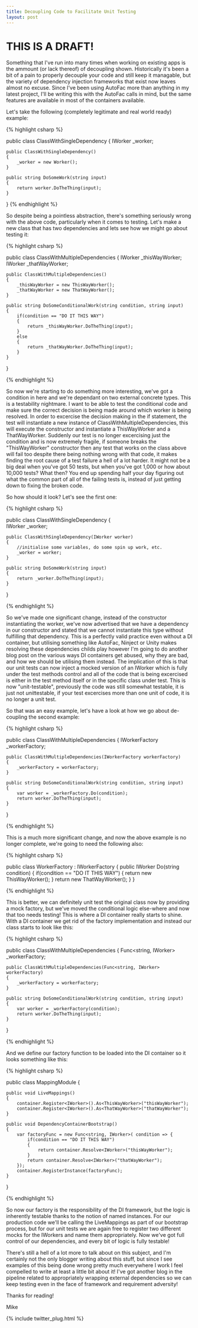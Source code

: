 ```yaml
---
title: Decoupling Code to Facilitate Unit Testing 
layout: post
---
```


# THIS IS A DRAFT!

Something that I've run into many times when working on existing apps is the ammount (or lack thereof) of decoupling shown. Historically it's been a bit of a pain to properly decouple your code and still keep it managable, but the variety of dependency injection frameworks that exist now leaves almost no excuse. Since I've been using AutoFac more than anything in my latest project, I'll be writing this with the AutoFac calls in mind, but the same features are available in most of the containers available.

Let's take the following (completely legitimate and real world ready) example:

{% highlight csharp %}

public class ClassWithSingleDependency
{
	IWorker _worker;
	
	public ClassWithSingleDependency()
	{
		_worker = new Worker();
	}
	
	public string DoSomeWork(string input)
	{
		return worker.DoTheThing(input);
	}
}
{% endhighlight %}

So despite being a pointless abstraction, there's something seriously wrong with the above code, particularly when it comes to testing. Let's make a new class that has two dependencies and lets see how we might go about testing it:

{% highlight csharp %}
	
public class ClassWithMultipleDependencies
{
	IWorker _thisWayWorker;
	IWorker _thatWayWorker;
	
	public ClassWithMultipleDependencies()
	{
		_thisWayWorker = new ThisWayWorker();
		_thatWayWorker = new ThatWayWorker();	
	}
	
	public string DoSomeConditionalWork(string condition, string input)
	{
		if(condition == "DO IT THIS WAY")
		{				
			return _thisWayWorker.DoTheThing(input);
		}
		else
		{
			return _thatWayWorker.DoTheThing(input);
		}
	}
}

{% endhighlight %}

So now we're starting to do something more interesting, we've got a condition in here and we're dependant on two external concrete types. This is a testability nightmare. I want to be able to test the conditional code and make sure the correct decision is being made around which worker is being resolved. In order to excercise the decision making in the if statement, the test will instantiate a new instance of ClassWithMultipleDependencies, this will execute the constructor and instantiate a ThisWayWorker and a ThatWayWorker. Suddenly our test is no longer excercising just the condition and is now extremely fragile, if someone breaks the "ThisWayWorker" constructor then any test that works on the class above will fail too despite there being nothing wrong with that code, it makes finding the root cause of a test failure a hell of a lot harder. It might not be a big deal when you've got 50 tests, but when you've got 1,000 or how about 10,000 tests? What then? You end up spending half your day figuring out what the common part of all of the failing tests is, instead of just getting down to fixing the broken code.

So how should it look? Let's see the first one:

{% highlight csharp %}

public class ClassWithSingleDependency
{		
	IWorker _worker;
	
	public ClassWithSingleDependency(IWorker worker)
	{
		//initialise some variables, do some spin up work, etc.
		_worker = worker;
	}
	
	public string DoSomeWork(string input)
	{
		return _worker.DoTheThing(input);
	}
}
	
{% endhighlight %}

So we've made one significant change, instead of the constructor instantiating the worker, we've now advertised that we have a dependency in our constructor and stated that we cannot instantiate this type without fulfilling that dependency. This is a perfectly valid practice even without a DI container, but utilising something like AutoFac, Ninject or Unity makes resolving these dependencies childs play however I'm going to do another blog post on the various ways DI containers get abused, why they are bad, and how we should be utilising them instead. The implication of this is that our unit tests can now inject a mocked version of an IWorker which is fully under the test methods control and all of the code that is being excercised is either in the test method itself or in the specific class under test. This is now "unit-testable", previously the code was still somewhat testable, it is just not *unit*testable, if your test excercises more than one unit of code, it is no longer a unit test.

So that was an easy example, let's have a look at how we go about de-coupling the second example:

{% highlight csharp %}

public class ClassWithMultipleDependencies
{
	IWorkerFactory _workerFactory;		
	
	public ClassWithMultipleDependencies(IWorkerFactory workerFactory)
	{
		_workerFactory = workerFactory;	
	}
	
	public string DoSomeConditionalWork(string condition, string input)
	{
		var worker = _workerFactory.Do(condition);
		return worker.DoTheThing(input);			
	}
}

{% endhighlight %}

This is a much more significant change, and now the above example is no longer complete, we're going to need the following also:

{% highlight csharp %}

public class WorkerFactory : IWorkerFactory
{
	public IWorker Do(string condition)
	{
		if(condition == "DO IT THIS WAY")
		{
			return new ThisWayWorker();
		}
		return new ThatWayWorker();
	}
}

{% endhighlight %}

This is better, we can definitely unit test the original class now by providing a mock factory, but we've moved the conditional logic else-where and now that too needs testing! This is where a DI container really starts to shine. With a DI container we get rid of the factory implementation and instead our class starts to look like this:

{% highlight csharp %}

public class ClassWithMultipleDependencies
{
	Func<string, IWorker> _workerFactory;		
	
	public ClassWithMultipleDependencies(Func<string, IWorker> workerFactory)
	{
		_workerFactory = workerFactory;	
	}
	
	public string DoSomeConditionalWork(string condition, string input)
	{
		var worker = _workerFactory(condition);			
		return worker.DoTheThing(input);			
	}
}
	
{% endhighlight %}

And we define our factory function to be loaded into the DI container so it looks something like this:

{% highlight csharp %}

public class MappingModule
{

	public void LiveMappings()
	{
		container.Register<IWorker>().As<ThisWayWorker>("thisWayWorker");
		container.Register<IWorker>().As<ThatWayWorker>("thatWayWorker");
	}		

	public void DependencyContainerBootstrap()
	{
		var factoryFunc = new Func<string, IWorker>( condition => {
			if(condition == "DO IT THIS WAY")
			{	
				return container.Resolve<IWorker>("thisWayWorker");
			}
			return container.Resolve<IWorker>("thatWayWorker");		
		}); 
		container.RegisterInstance(factoryFunc);
	}
}
	
{% endhighlight %}

So now our factory is the responsibility of the DI framework, but the logic is inherently testable thanks to the notion of named instances. For our production code we'll be calling the LiveMappings as part of our bootstrap process, but for our unit tests we are again free to register two different mocks for the IWorkers and name them appropriately. Now we've got full control of our dependencies, and every bit of logic is fully testable!

There's still a hell of a lot more to talk about on this subject, and I'm certainly not the only blogger writing about this stuff, but since I see examples of this being done wrong pretty much everywhere I work I feel compelled to write at least a little bit about it! I've got another blog in the pipeline related to appropriately wrapping external dependencies so we can keep testing even in the face of framework and requirement adversity! 
  
Thanks for reading!
  
Mike

{% include twitter_plug.html %}